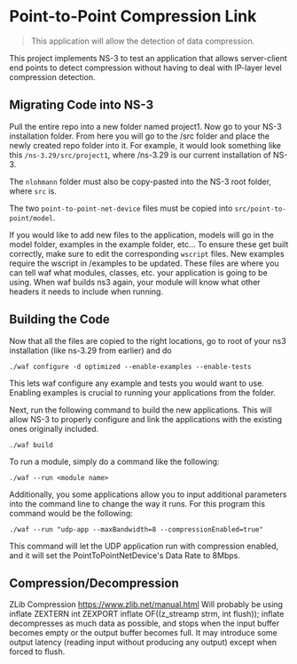 # Point-to-Point Compression Link
> This application will allow the detection of data compression.

This project implements NS-3 to test an application that allows server-client end points to detect compression without having to deal with IP-layer level compression detection.

## Migrating Code into NS-3

Pull the entire repo into a new folder named project1.  Now go to your NS-3 installation folder. From here you will go to the /src folder and place the newly created repo folder into it. For example, it would look something like this ```/ns-3.29/src/project1```, where /ns-3.29 is our current installation of NS-3.

The ```nlohmann``` folder must also be copy-pasted into the NS-3 root folder, where ```src``` is.

The two ```point-to-point-net-device``` files must be copied into ```src/point-to-point/model```.

If you would like to add new files to the application, models will go in the model folder, examples in the example folder, etc... To ensure these get built correctly, make sure to edit the corresponding `wscript` files. New examples require the wscript in /examples to be updated. These files are where you can tell waf what modules, classes, etc. your application is going to be using. When waf builds ns3 again, your module will know what other headers it needs to include when running. 

## Building the Code

Now that all the files are copied to the right locations, go to root of your ns3 installation (like ns-3.29 from earlier) and do

```
./waf configure -d optimized --enable-examples --enable-tests
```

This lets waf configure any example and tests you would want to use. Enabling examples is crucial to running your applications from the folder.

Next, run the following command to build the new applications. This will allow NS-3 to properly configure and link the applications with the existing ones originally included.

```
./waf build
```

To run a module, simply do a command like the following: 

```
./waf --run <module name>
```

Additionally, you some applications allow you to input additional parameters into the command line to change the way it runs. For this program this command would be the following:

```
./waf --run "udp-app --maxBandwidth=8 --compressionEnabled=true"
```

This command  will let the UDP application run with compression enabled, and it will set the PointToPointNetDevice's Data Rate to 8Mbps. 

## Compression/Decompression

ZLib Compression
https://www.zlib.net/manual.html
Will probably be using inflate
ZEXTERN int ZEXPORT inflate OF((z_streamp strm, int flush));
inflate decompresses as much data as possible, and stops when the input buffer becomes empty or the output buffer becomes full. It may introduce some output latency (reading input without producing any output) except when forced to flush.

